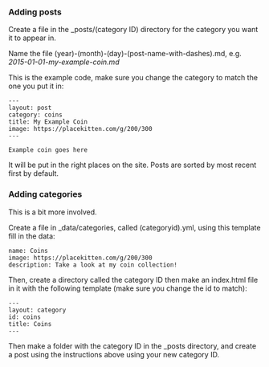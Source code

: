 ### Adding posts

Create a file in the _posts/(category ID) directory for the category you want it to appear in.

Name the file (year)-(month)-(day)-(post-name-with-dashes).md, e.g. *2015-01-01-my-example-coin.md*

This is the example code, make sure you change the category to match the one you put it in:

    ---
    layout: post
    category: coins
    title: My Example Coin
    image: https://placekitten.com/g/200/300
    ---

    Example coin goes here

It will be put in the right places on the site. Posts are sorted by most recent first by default.

### Adding categories

This is a bit more involved.

Create a file in _data/categories, called (categoryid).yml, using this template fill in the data:

    name: Coins
    image: https://placekitten.com/g/200/300
    description: Take a look at my coin collection!

Then, create a directory called the category ID then make an index.html file in it with the following template (make sure you change the id to match):

    ---
    layout: category
    id: coins
    title: Coins
    ---

Then make a folder with the category ID in the _posts directory, and create a post using the instructions above using your new category ID.